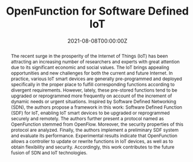 ---
title: "OpenFunction for Software Defined IoT"
authors:
  - Nian Xue
  - Daojing Guo
  - Jie Zhang
  - Admin
  - Zhen Li
  - Xin Huang

date: "2021-08-08T00:00:00Z"
doi: 10.1109/ISNCC52172.2021.9615751

# Schedule page publish date (NOT publication's date).
publishDate: "2022-11-08T00:00:00Z"

# Publication type.
# Legend: 0 = Uncategorized; 1 = Conference paper; 2 = Journal article;
# 3 = Preprint / Working Paper; 4 = Report; 5 = Book; 6 = Book section;
# 7 = Thesis; 8 = Patent
publication_types: ["1"]

# Publication name and optional abbreviated publication name.
publication: "*International Symposium on Networks, Computers and Communications 2021*"
publication_short: "ISNCC'21 Best Paper"

abstract: "The recent surge in the prosperity of the Internet of Things (IoT) has been attracting an increasing number of researchers and experts with great attention due to its significant economic and social values. The IoT brings appealing opportunities and new challenges for both the current and future Internet. In practice, various IoT smart devices are generally pre-programmed and deployed specifically in the proper place to fulfill corresponding functions according to divergent requirements. However, lately, these pre-stored functions tend to be upgraded or reprogrammed more frequently on account of the increment of dynamic needs or urgent situations. Inspired by Software Defined Networking (SDN), the authors propose a framework in this work: Software Defined Function (SDF) for IoT, enabling IoT smart devices to be upgraded or reprogrammed securely and remotely. The authors further present a protocol named as OpenFunction stemmed from OpenFlow. Moreover, the security properties of this protocol are analyzed. Finally, the authors implement a preliminary SDF system and evaluate its performance. Experimental results indicate that OpenFunction allows a controller to update or rewrite functions in IoT devices, as well as to obtain flexibility and security. Accordingly, this work contributes to the future fusion of SDN and IoT technologies."

# Summary. An optional shortened abstract.
summary:

tags:
featured: false

# links:
# - name: ""
#   url: ""
url_pdf:  'https://ieeexplore.ieee.org/stamp/stamp.jsp?tp=&arnumber=9615751'
url_code: ''
url_dataset: ''
url_poster: ''
url_project: ''
url_slides: ''
url_source: ''
url_video: ''

# Featured image
# To use, add an image named `featured.jpg/png` to your page's folder. 
image:
  caption: 
  focal_point: 
  preview_only: false

# Associated Projects (optional).
#   Associate this publication with one or more of your projects.
#   Simply enter your project's folder or file name without extension.
#   E.g. `internal-project` references `content/project/internal-project/index.md`.
#   Otherwise, set `projects: []`.
projects: []

# Slides (optional).
#   Associate this publication with Markdown slides.
#   Simply enter your slide deck's filename without extension.
#   E.g. `slides: "example"` references `content/slides/example/index.md`.
#   Otherwise, set `slides: ""`.
slides: ""
---